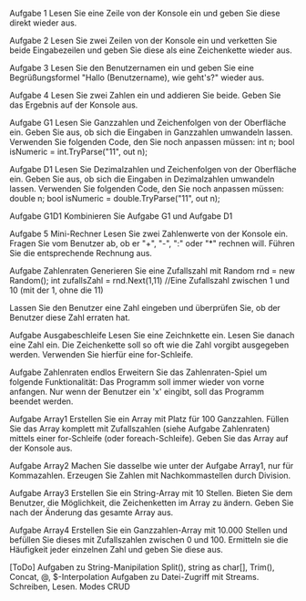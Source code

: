 Aufgabe 1
Lesen Sie eine Zeile von der Konsole ein und geben Sie diese direkt wieder aus.

Aufgabe 2
Lesen Sie zwei Zeilen von der Konsole ein und verketten Sie beide Eingabezeilen und geben Sie diese als eine Zeichenkette wieder aus.

Aufgabe 3
Lesen Sie den Benutzernamen ein und geben Sie eine Begrüßungsformel "Hallo (Benutzername), wie geht's?" wieder aus.


Aufgabe 4
Lesen Sie zwei Zahlen ein und addieren Sie beide. Geben Sie das Ergebnis auf der Konsole aus.

Aufgabe G1
Lesen Sie Ganzzahlen und Zeichenfolgen von der Oberfläche ein. Geben Sie aus, ob sich die Eingaben in Ganzzahlen umwandeln lassen. Verwenden Sie folgenden Code, den Sie noch anpassen müssen:
int n;
bool isNumeric = int.TryParse("11", out n);

Aufgabe D1
Lesen Sie Dezimalzahlen und Zeichenfolgen von der Oberfläche ein. Geben Sie aus, ob sich die Eingaben in Dezimalzahlen umwandeln lassen. Verwenden Sie folgenden Code, den Sie noch anpassen müssen:
double n;
bool isNumeric = double.TryParse("11", out n);

Aufgabe G1D1
Kombinieren Sie Aufgabe G1 und Aufgabe D1

Aufgabe 5
Mini-Rechner
Lesen Sie zwei Zahlenwerte von der Konsole ein.
Fragen Sie vom Benutzer ab, ob er "+", "-", ":" oder "*" rechnen will.
Führen Sie die entsprechende Rechnung aus.

Aufgabe Zahlenraten
Generieren Sie eine Zufallszahl mit
Random rnd = new Random();
int zufallsZahl = rnd.Next(1,11) //Eine Zufallszahl zwischen 1 und 10 (mit der 1, ohne die 11)

Lassen Sie den Benutzer eine Zahl eingeben und überprüfen Sie, ob der Benutzer diese Zahl erraten hat.

Aufgabe Ausgabeschleife
Lesen Sie eine Zeichnkette ein. Lesen Sie danach eine Zahl ein. Die Zeichenkette soll so oft wie die Zahl vorgibt ausgegeben werden. Verwenden Sie hierfür eine for-Schleife.

Aufgabe Zahlenraten endlos
Erweitern Sie das Zahlenraten-Spiel um folgende Funktionalität:
Das Programm soll immer wieder von vorne anfangen. Nur wenn der Benutzer ein 'x' eingibt, soll das Programm beendet werden.

Aufgabe Array1
Erstellen Sie ein Array mit Platz für 100 Ganzzahlen. Füllen Sie das Array komplett mit Zufallszahlen (siehe Aufgabe Zahlenraten) mittels einer for-Schleife (oder foreach-Schleife).
Geben Sie das Array auf der Konsole aus.

Aufgabe Array2
Machen Sie dasselbe wie unter der Aufgabe Array1, nur für Kommazahlen. Erzeugen Sie Zahlen mit Nachkommastellen durch Division.

Aufgabe Array3
Erstellen Sie ein String-Array mit 10 Stellen. Bieten Sie dem Benutzer, die Möglichkeit, die Zeichenketten im Array zu ändern. Geben Sie nach der Änderung das gesamte Array aus.

Aufgabe Array4
Erstellen Sie ein Ganzzahlen-Array mit 10.000 Stellen und befüllen Sie dieses mit Zufallszahlen zwischen 0 und 100. Ermitteln sie die Häufigkeit jeder einzelnen Zahl und geben Sie diese aus.

[ToDo] 
Aufgaben zu String-Manipilation Split(), string as char[], Trim(), Concat, @, $-Interpolation
Aufgaben zu Datei-Zugriff mit Streams. Schreiben, Lesen. Modes CRUD

